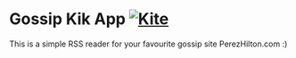# Gossip Kik App  [![Kite](https://usekite.com/live-demo-button.png)](https://localhost/deploy/ksr85Y3t38x7RzfHx)

This is a simple RSS reader for your favourite gossip site PerezHilton.com :) 
